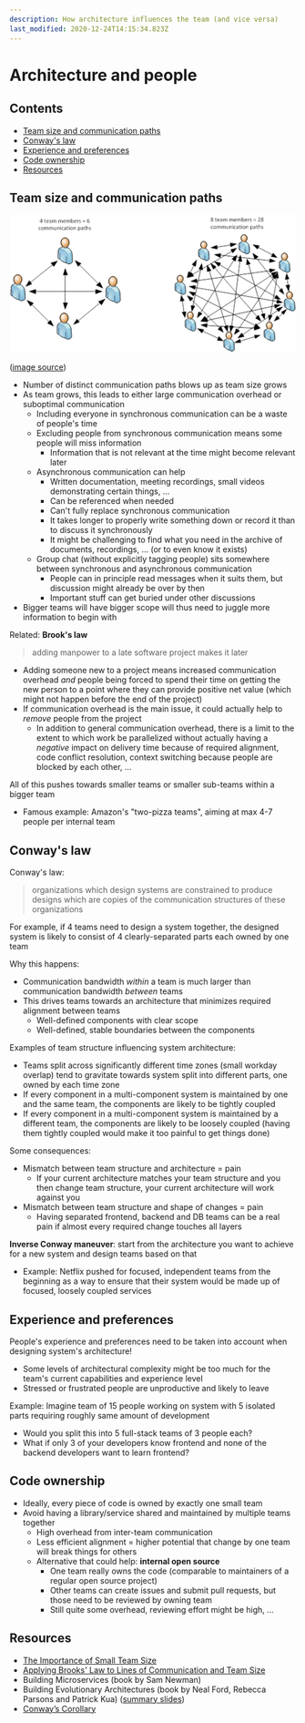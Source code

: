 ```yaml
---
description: How architecture influences the team (and vice versa)
last_modified: 2020-12-24T14:15:34.823Z
---
```


# Architecture and people

## Contents

-   [Team size and communication paths](#team-size-and-communication-paths)
-   [Conway's law](#conways-law)
-   [Experience and preferences](#experience-and-preferences)
-   [Code ownership](#code-ownership)
-   [Resources](#resources)

## Team size and communication paths

![img](_img/Architecture-people/communication-paths.png)

([image source](https://flow-state.blogspot.com/2012/01/importance-of-small-team-size.html))

-   Number of distinct communication paths blows up as team size grows
-   As team grows, this leads to either large communication overhead or suboptimal communication
    -   Including everyone in synchronous communication can be a waste of people's time
    -   Excluding people from synchronous communication means some people will miss information
        -   Information that is not relevant at the time might become relevant later
    -   Asynchronous communication can help
        -   Written documentation, meeting recordings, small videos demonstrating certain things, ...
        -   Can be referenced when needed
        -   Can't fully replace synchronous communication
        -   It takes longer to properly write something down or record it than to discuss it synchronously
        -   It might be challenging to find what you need in the archive of documents, recordings, ... (or to even know it exists)
    -   Group chat (without explicitly tagging people) sits somewhere between synchronous and asynchronous communication
        -   People can in principle read messages when it suits them, but discussion might already be over by then
        -   Important stuff can get buried under other discussions
-   Bigger teams will have bigger scope will thus need to juggle more information to begin with

Related: **Brook's law**

> adding manpower to a late software project makes it later

-   Adding someone new to a project means increased communication overhead _and_ people being forced to spend their time on getting the new person to a point where they can provide positive net value (which might not happen before the end of the project)
-   If communication overhead is the main issue, it could actually help to _remove_ people from the project
    -   In addition to general communication overhead, there is a limit to the extent to which work be parallelized without actually having a _negative_ impact on delivery time because of required alignment, code conflict resolution, context switching because people are blocked by each other, ...

All of this pushes towards smaller teams or smaller sub-teams within a bigger team

-   Famous example: Amazon's "two-pizza teams", aiming at max 4-7 people per internal team

## Conway's law

Conway's law:

> organizations which design systems are constrained to produce designs which are copies of the communication structures of these organizations

For example, if 4 teams need to design a system together, the designed system is likely to consist of 4 clearly-separated parts each owned by one team

Why this happens:

-   Communication bandwidth _within_ a team is much larger than communication bandwidth _between_ teams
-   This drives teams towards an architecture that minimizes required alignment between teams
    -   Well-defined components with clear scope
    -   Well-defined, stable boundaries between the components

Examples of team structure influencing system architecture:

-   Teams split across significantly different time zones (small workday overlap) tend to gravitate towards system split into different parts, one owned by each time zone
-   If every component in a multi-component system is maintained by one and the same team, the components are likely to be tightly coupled
-   If every component in a multi-component system is maintained by a different team, the components are likely to be loosely coupled (having them tightly coupled would make it too painful to get things done)

Some consequences:

-   Mismatch between team structure and architecture = pain
    -   If your current architecture matches your team structure and you then change team structure, your current architecture will work against you
-   Mismatch between team structure and shape of changes = pain
    -   Having separated frontend, backend and DB teams can be a real pain if almost every required change touches all layers

**Inverse Conway maneuver**: start from the architecture you want to achieve for a new system and design teams based on that

-   Example: Netflix pushed for focused, independent teams from the beginning as a way to ensure that their system would be made up of focused, loosely coupled services

## Experience and preferences

People's experience and preferences need to be taken into account when designing system's architecture!

-   Some levels of architectural complexity might be too much for the team's current capabilities and experience level
-   Stressed or frustrated people are unproductive and likely to leave

Example: Imagine team of 15 people working on system with 5 isolated parts requiring roughly same amount of development

-   Would you split this into 5 full-stack teams of 3 people each?
-   What if only 3 of your developers know frontend and none of the backend developers want to learn frontend?

## Code ownership

-   Ideally, every piece of code is owned by exactly one small team
-   Avoid having a library/service shared and maintained by multiple teams together
    -   High overhead from inter-team communication
    -   Less efficient alignment = higher potential that change by one team will break things for others
    -   Alternative that could help: **internal open source**
        -   One team really owns the code (comparable to maintainers of a regular open source project)
        -   Other teams can create issues and submit pull requests, but those need to be reviewed by owning team
        -   Still quite some overhead, reviewing effort might be high, ...

## Resources

-   [The Importance of Small Team Size](https://flow-state.blogspot.com/2012/01/importance-of-small-team-size.html)
-   [Applying Brooks' Law to Lines of Communication and Team Size](https://dzone.com/articles/applying-brooks-law-to-lines-of-communication-and)
-   Building Microservices (book by Sam Newman)
-   Building Evolutionary Architectures (book by Neal Ford, Rebecca Parsons and Patrick Kua) ([summary slides](http://nealford.com/downloads/Evolutionary_Architecture_Keynote_by_Neal_Ford.pdf))
-   [Conway’s Corollary](http://www.ianbicking.org/blog/2015/08/conways-corollary.html)
